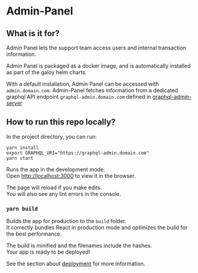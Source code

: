 # Admin-Panel

## What is it for?

Admin Panel lets the support team access users and internal transaction information.

Admin Panel is packaged as a docker image, and is automatically installed as part of the galoy helm charts.

With a default installation, Admin Panel can be accessed with `admin.domain.com`. Admin-Panel fetches information from a dedicated graphql API endpoint `graphql-admin.domain.com` defined in [graphql-admin-server](https://github.com/GaloyMoney/galoy/blob/main/src/servers/graphql-admin-server.ts)

## How to run this repo locally?

In the project directory, you can run:

```
yarn install
export GRAPHQL_URI="https://graphql-admin.domain.com"
yarn start
```

Runs the app in the development mode.\
Open [http://localhost:3000](http://localhost:3000) to view it in the browser.

The page will reload if you make edits.\
You will also see any lint errors in the console.

### `yarn build`

Builds the app for production to the `build` folder.\
It correctly bundles React in production mode and optimizes the build for the best performance.

The build is minified and the filenames include the hashes.\
Your app is ready to be deployed!

See the section about [deployment](https://facebook.github.io/create-react-app/docs/deployment) for more information.
